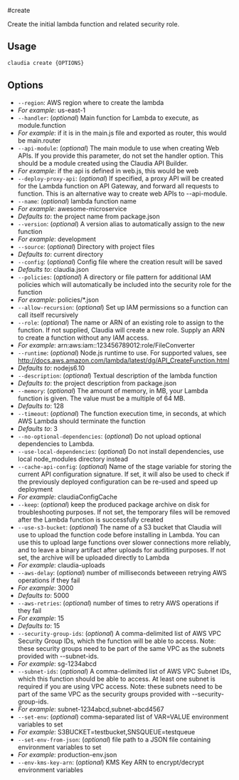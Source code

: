 #create

Create the initial lambda function and related security role.

## Usage

```bash
claudia create {OPTIONS}
```

## Options

*  `--region`:  AWS region where to create the lambda
  * _For example_: us-east-1
*  `--handler`:  (_optional_) Main function for Lambda to execute, as module.function
  * _For example_: if it is in the main.js file and exported as router, this would be main.router
*  `--api-module`:  (_optional_) The main module to use when creating Web APIs. 
  If you provide this parameter, do not set the handler option.
  This should be a module created using the Claudia API Builder.
  * _For example_: if the api is defined in web.js, this would be web
*  `--deploy-proxy-api`:  (_optional_) If specified, a proxy API will be created for the Lambda 
  function on API Gateway, and forward all requests to function.
  This is an alternative way to create web APIs to --api-module.
*  `--name`:  (_optional_) lambda function name
  * _For example_: awesome-microservice
  * _Defaults to_: the project name from package.json
*  `--version`:  (_optional_) A version alias to automatically assign to the new function
  * _For example_: development
*  `--source`:  (_optional_) Directory with project files
  * _Defaults to_: current directory
*  `--config`:  (_optional_) Config file where the creation result will be saved
  * _Defaults to_: claudia.json
*  `--policies`:  (_optional_) A directory or file pattern for additional IAM policies
  which will automatically be included into the security role for the function
  * _For example_: policies/*.json
*  `--allow-recursion`:  (_optional_) Set up IAM permissions so a function can call itself recursively
*  `--role`:  (_optional_) The name or ARN of an existing role to assign to the function. 
  If not supplied, Claudia will create a new role. Supply an ARN to create a function without any IAM access.
  * _For example_: arn:aws:iam::123456789012:role/FileConverter
*  `--runtime`:  (_optional_) Node.js runtime to use. For supported values, see
  http://docs.aws.amazon.com/lambda/latest/dg/API_CreateFunction.html
  * _Defaults to_: nodejs6.10
*  `--description`:  (_optional_) Textual description of the lambda function
  * _Defaults to_: the project description from package.json
*  `--memory`:  (_optional_) The amount of memory, in MB, your Lambda function is given.
  The value must be a multiple of 64 MB.
  * _Defaults to_: 128
*  `--timeout`:  (_optional_) The function execution time, in seconds, at which AWS Lambda should terminate the function
  * _Defaults to_: 3
*  `--no-optional-dependencies`:  (_optional_) Do not upload optional dependencies to Lambda.
*  `--use-local-dependencies`:  (_optional_) Do not install dependencies, use local node_modules directory instead
*  `--cache-api-config`:  (_optional_) Name of the stage variable for storing the current API configuration signature.
  If set, it will also be used to check if the previously deployed configuration can be re-used and speed up deployment
  * _For example_: claudiaConfigCache
*  `--keep`:  (_optional_) keep the produced package archive on disk for troubleshooting purposes.
  If not set, the temporary files will be removed after the Lambda function is successfully created
*  `--use-s3-bucket`:  (_optional_) The name of a S3 bucket that Claudia will use to upload the function code before installing in Lambda.
  You can use this to upload large functions over slower connections more reliably, and to leave a binary artifact
  after uploads for auditing purposes. If not set, the archive will be uploaded directly to Lambda
  * _For example_: claudia-uploads
*  `--aws-delay`:  (_optional_) number of milliseconds betweeen retrying AWS operations if they fail
  * _For example_: 3000
  * _Defaults to_: 5000
*  `--aws-retries`:  (_optional_) number of times to retry AWS operations if they fail
  * _For example_: 15
  * _Defaults to_: 15
*  `--security-group-ids`:  (_optional_) A comma-delimited list of AWS VPC Security Group IDs, which the function will be able to access.
  Note: these security groups need to be part of the same VPC as the subnets provided with --subnet-ids.
  * _For example_: sg-1234abcd
*  `--subnet-ids`:  (_optional_) A comma-delimited list of AWS VPC Subnet IDs, which this function should be able to access.
  At least one subnet is required if you are using VPC access.
  Note: these subnets need to be part of the same VPC as the security groups provided with --security-group-ids.
  * _For example_: subnet-1234abcd,subnet-abcd4567
*  `--set-env`:  (_optional_) comma-separated list of VAR=VALUE environment variables to set
  * _For example_: S3BUCKET=testbucket,SNSQUEUE=testqueue
*  `--set-env-from-json`:  (_optional_) file path to a JSON file containing environment variables to set
  * _For example_: production-env.json
*  `--env-kms-key-arn`:  (_optional_) KMS Key ARN to encrypt/decrypt environment variables
